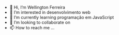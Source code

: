 - 👋 Hi, I’m Wellington Ferreira
- 👀 I’m interested in  desenvolvimento web 
- 🌱 I’m currently learning  programação  em JavaScript   
- 💞️ I’m looking to collaborate on   
- 📫 How to reach me ...  

<!---
wellington-ferreira-nascimento/wellington-ferreira-nascimento is a ✨ special ✨ repository because its `README.md` (this file) appears on your GitHub profile.
You can click the Preview link to take a look at your changes.
--->
